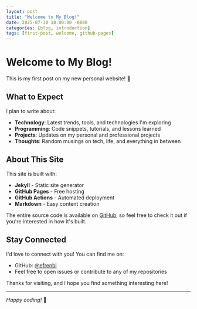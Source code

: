 ```yaml
---
layout: post
title: "Welcome to My Blog!"
date: 2025-07-30 10:00:00 -0000
categories: [blog, introduction]
tags: [first-post, welcome, github-pages]
---
```


# Welcome to My Blog!

This is my first post on my new personal website! 🎉

## What to Expect

I plan to write about:

- **Technology**: Latest trends, tools, and technologies I'm exploring
- **Programming**: Code snippets, tutorials, and lessons learned
- **Projects**: Updates on my personal and professional projects
- **Thoughts**: Random musings on tech, life, and everything in between

## About This Site

This site is built with:

- **Jekyll** - Static site generator
- **GitHub Pages** - Free hosting
- **GitHub Actions** - Automated deployment
- **Markdown** - Easy content creation

The entire source code is available on [GitHub](https://github.com/efrenbl/efrenbl.github.io), so feel free to check it out if you're interested in how it's built.

## Stay Connected

I'd love to connect with you! You can find me on:

- GitHub: [@efrenbl](https://github.com/efrenbl)
- Feel free to open issues or contribute to any of my repositories

Thanks for visiting, and I hope you find something interesting here!

---

*Happy coding!* 🚀
